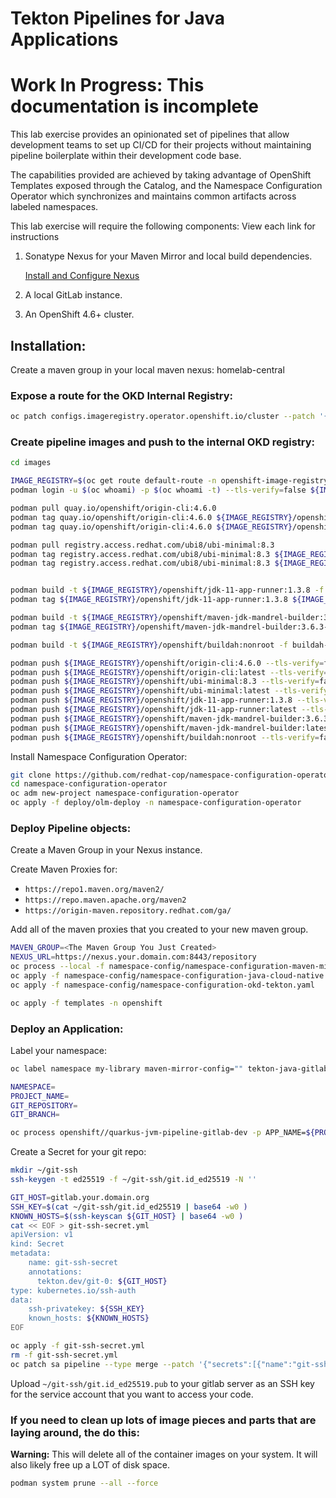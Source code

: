# Tekton Pipelines for Java Applications
# Work In Progress: This documentation is incomplete

This lab exercise provides an opinionated set of pipelines that allow development teams to set up CI/CD for their projects without maintaining pipeline boilerplate within their development code base.

The capabilities provided are achieved by taking advantage of OpenShift Templates exposed through the Catalog, and the Namespace Configuration Operator which synchronizes and maintains common artifacts across labeled namespaces.


This lab exercise will require the following components: View each link for instructions

1. Sonatype Nexus for your Maven Mirror and local build dependencies.

    [Install and Configure Nexus](Nexus_Config.md)

1. A local GitLab instance.
1. An OpenShift 4.6+ cluster.
## Installation:

Create a maven group in your local maven nexus: homelab-central

### Expose a route for the OKD Internal Registry:

```bash
oc patch configs.imageregistry.operator.openshift.io/cluster --patch '{"spec":{"defaultRoute":true}}' --type=merge
```

### Create pipeline images and push to the internal OKD registry:

```bash
cd images

IMAGE_REGISTRY=$(oc get route default-route -n openshift-image-registry --template='{{ .spec.host }}')
podman login -u $(oc whoami) -p $(oc whoami -t) --tls-verify=false ${IMAGE_REGISTRY}

podman pull quay.io/openshift/origin-cli:4.6.0
podman tag quay.io/openshift/origin-cli:4.6.0 ${IMAGE_REGISTRY}/openshift/origin-cli:4.6.0
podman tag quay.io/openshift/origin-cli:4.6.0 ${IMAGE_REGISTRY}/openshift/origin-cli:latest

podman pull registry.access.redhat.com/ubi8/ubi-minimal:8.3
podman tag registry.access.redhat.com/ubi8/ubi-minimal:8.3 ${IMAGE_REGISTRY}/openshift/ubi-minimal:8.3
podman tag registry.access.redhat.com/ubi8/ubi-minimal:8.3 ${IMAGE_REGISTRY}/openshift/ubi-minimal:latest


podman build -t ${IMAGE_REGISTRY}/openshift/jdk-11-app-runner:1.3.8 -f jdk-11-app-runner.Dockerfile .
podman tag ${IMAGE_REGISTRY}/openshift/jdk-11-app-runner:1.3.8 ${IMAGE_REGISTRY}/openshift/jdk-11-app-runner:latest

podman build -t ${IMAGE_REGISTRY}/openshift/maven-jdk-mandrel-builder:3.6.3-11-20.2 -f maven-jdk-mandrel-builder.Dockerfile .
podman tag ${IMAGE_REGISTRY}/openshift/maven-jdk-mandrel-builder:3.6.3-11-20.2 ${IMAGE_REGISTRY}/openshift/maven-jdk-mandrel-builder:latest

podman build -t ${IMAGE_REGISTRY}/openshift/buildah:nonroot -f buildah-nonroot.Dockerfile .

podman push ${IMAGE_REGISTRY}/openshift/origin-cli:4.6.0 --tls-verify=false
podman push ${IMAGE_REGISTRY}/openshift/origin-cli:latest --tls-verify=false
podman push ${IMAGE_REGISTRY}/openshift/ubi-minimal:8.3 --tls-verify=false
podman push ${IMAGE_REGISTRY}/openshift/ubi-minimal:latest --tls-verify=false
podman push ${IMAGE_REGISTRY}/openshift/jdk-11-app-runner:1.3.8 --tls-verify=false
podman push ${IMAGE_REGISTRY}/openshift/jdk-11-app-runner:latest --tls-verify=false
podman push ${IMAGE_REGISTRY}/openshift/maven-jdk-mandrel-builder:3.6.3-11-20.2 --tls-verify=false
podman push ${IMAGE_REGISTRY}/openshift/maven-jdk-mandrel-builder:latest --tls-verify=false
podman push ${IMAGE_REGISTRY}/openshift/buildah:nonroot --tls-verify=false

```

Install Namespace Configuration Operator:

```bash
git clone https://github.com/redhat-cop/namespace-configuration-operator.git
cd namespace-configuration-operator
oc adm new-project namespace-configuration-operator
oc apply -f deploy/olm-deploy -n namespace-configuration-operator
```

### Deploy Pipeline objects:

Create a Maven Group in your Nexus instance.

Create Maven Proxies for:

- `https://repo1.maven.org/maven2/`
- `https://repo.maven.apache.org/maven2`
- `https://origin-maven.repository.redhat.com/ga/`

Add all of the maven proxies that you created to your new maven group.

```bash
MAVEN_GROUP=<The Maven Group You Just Created>
NEXUS_URL=https://nexus.your.domain.com:8443/repository
oc process --local -f namespace-config/namespace-configuration-maven-mirror-template.yaml -p MVN_MIRROR_ID=${MAVEN_GROUP} -p MVN_MIRROR_NAME=${MAVEN_GROUP} -p MVN_MIRROR_URL=${NEXUS_URL}/${MAVEN_GROUP} | oc apply -f -
oc apply -f namespace-config/namespace-configuration-java-cloud-native.yaml
oc apply -f namespace-config/namespace-configuration-okd-tekton.yaml

oc apply -f templates -n openshift
```

### Deploy an Application:

Label your namespace:

```bash
oc label namespace my-library maven-mirror-config="" tekton-java-gitlab="" okd-tekton=""
```

```bash
NAMESPACE=
PROJECT_NAME=
GIT_REPOSITORY=
GIT_BRANCH=

oc process openshift//quarkus-jvm-pipeline-gitlab-dev -p APP_NAME=${PROJECT_NAME} -p GIT_REPOSITORY=${GIT_REPOSITORY} -p GIT_BRANCH=${GIT_BRANCH} | oc apply -n ${NAMESPACE} -f -
```

Create a Secret for your git repo:

```bash
mkdir ~/git-ssh
ssh-keygen -t ed25519 -f ~/git-ssh/git.id_ed25519 -N ''

GIT_HOST=gitlab.your.domain.org
SSH_KEY=$(cat ~/git-ssh/git.id_ed25519 | base64 -w0 )
KNOWN_HOSTS=$(ssh-keyscan ${GIT_HOST} | base64 -w0 )
cat << EOF > git-ssh-secret.yml
apiVersion: v1
kind: Secret
metadata:
    name: git-ssh-secret
    annotations:
      tekton.dev/git-0: ${GIT_HOST}
type: kubernetes.io/ssh-auth
data:
    ssh-privatekey: ${SSH_KEY}
    known_hosts: ${KNOWN_HOSTS}
EOF

oc apply -f git-ssh-secret.yml
rm -f git-ssh-secret.yml
oc patch sa pipeline --type merge --patch '{"secrets":[{"name":"git-ssh-secret"}]}'
```

Upload `~/git-ssh/git.id_ed25519.pub` to your gitlab server as an SSH key for the service account that you want to access your code.
### If you need to clean up lots of image pieces and parts that are laying around, the do this:

__Warning:__ This will delete all of the container images on your system.  It will also likely free up a LOT of disk space.
```bash
podman system prune --all --force
```
